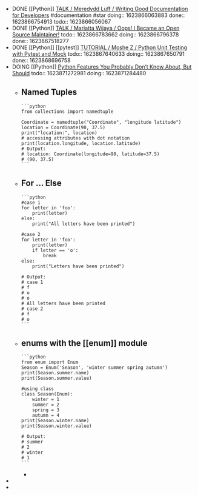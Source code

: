 - DONE [[Python]] [TALK / Meredydd Luff / Writing Good Documentation for Developers](https://youtu.be/eWaWvUhpseM?list=PL2Uw4_HvXqvYk1Y5P8kryoyd83L_0Uk5K) #documentation #star
  doing:: 1623866063883
  done:: 1623866754913
  todo:: 1623866056067
- DONE [[Python]] [TALK / Mariatta Wijaya / Oops! I Became an Open Source Maintainer!](https://youtu.be/iPs64t1nsSM?list=PL2Uw4_HvXqvYk1Y5P8kryoyd83L_0Uk5K)
  todo:: 1623866783662
  doing:: 1623866796378
  done:: 1623867518277
- DONE [[Python]] [[pytest]] [TUTORIAL / Moshe Z / Python Unit Testing with Pytest and Mock](https://youtu.be/DJoffYEPttY?list=PL2Uw4_HvXqvYk1Y5P8kryoyd83L_0Uk5K)
  todo:: 1623867640633
  doing:: 1623867650791
  done:: 1623868696758
- DOING [[Python]] [Python Features You Probably Don’t Know About, But Should](https://levelup.gitconnected.com/python-features-you-probably-dont-know-about-but-should-a66c6b30c528)
  todo:: 1623871272981
  doing:: 1623871284480
	- Named Tuples
		-
		  ```python
		  from collections import namedtuple
		  
		  Coordinate = namedtuple("Coordinate", "longitude latitude")
		  location = Coordinate(90, 37.5)
		  print("location:", location) 
		  # accessing attributes with dot notation
		  print(location.longitude, location.latitude) 
		  # Output: 
		  # location: Coordinate(longitude=90, latitude=37.5) 
		  # (90, 37.5) 
		  ```
	- For ... Else
		-
		  ```python
		  #case 1
		  for letter in 'foo':
		      print(letter)
		  else:
		      print("All letters have been printed")
		  
		  #case 2
		  for letter in 'foo':
		      print(letter)
		      if letter == 'o':
		          break
		  else:
		      print("Letters have been printed")
		      
		  # Output:
		  # case 1
		  # f
		  # o
		  # o
		  # All letters have been printed
		  # case 2
		  # f
		  # o
		  ```
	- enums with the [[enum]] module
		-
		  ```python
		  from enum import Enum
		  Season = Enum('Season', 'winter summer spring autumn')
		  print(Season.summer.name)
		  print(Season.summer.value)
		  
		  #using class
		  class Season(Enum):
		      winter = 1
		      summer = 2
		      spring = 3
		      autumn = 4
		  print(Season.winter.name)
		  print(Season.winter.value)
		  
		  # Output:
		  # summer
		  # 2
		  # winter
		  # 1
		  ```
		-
-
-